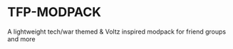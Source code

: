 # TFP-MODPACK
A lightweight tech/war themed &amp; Voltz inspired modpack for friend groups and more
